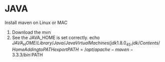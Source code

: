 # JAVA


Install maven on Linux or MAC
1. Download the mvn 
2. See the JAVA_HOME is set correctly.
echo $JAVA_HOME
/Library/Java/JavaVirtualMachines/jdk1.8.0_45.jdk/Contents/Home
Adding to PATH
export PATH=/opt/apache-maven-3.3.3/bin:$PATH




